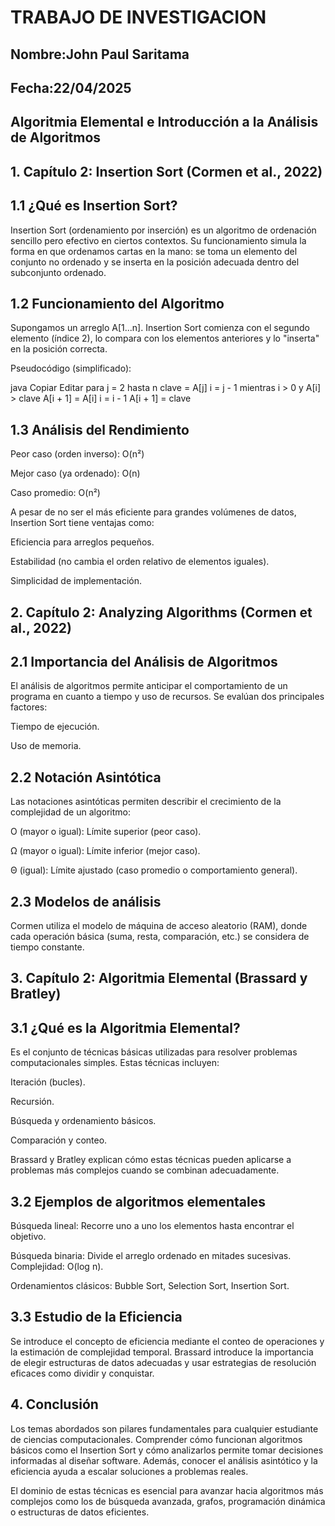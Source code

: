 
# TRABAJO DE INVESTIGACION

## Nombre:John Paul Saritama

## Fecha:22/04/2025


## Algoritmia Elemental e Introducción a la Análisis de Algoritmos

## 1. Capítulo 2: Insertion Sort (Cormen et al., 2022)
## 1.1 ¿Qué es Insertion Sort?
Insertion Sort (ordenamiento por inserción) es un algoritmo de ordenación sencillo pero efectivo en ciertos contextos. Su funcionamiento simula la forma en que ordenamos cartas en la mano: se toma un elemento del conjunto no ordenado y se inserta en la posición adecuada dentro del subconjunto ordenado.

## 1.2 Funcionamiento del Algoritmo
Supongamos un arreglo A[1...n]. Insertion Sort comienza con el segundo elemento (índice 2), lo compara con los elementos anteriores y lo "inserta" en la posición correcta.

Pseudocódigo (simplificado):

java
Copiar
Editar
para j = 2 hasta n
    clave = A[j]
    i = j - 1
    mientras i > 0 y A[i] > clave
        A[i + 1] = A[i]
        i = i - 1
    A[i + 1] = clave
## 1.3 Análisis del Rendimiento
Peor caso (orden inverso): O(n²)

Mejor caso (ya ordenado): O(n)

Caso promedio: O(n²)

A pesar de no ser el más eficiente para grandes volúmenes de datos, Insertion Sort tiene ventajas como:

Eficiencia para arreglos pequeños.

Estabilidad (no cambia el orden relativo de elementos iguales).

Simplicidad de implementación.

## 2. Capítulo 2: Analyzing Algorithms (Cormen et al., 2022)
## 2.1 Importancia del Análisis de Algoritmos
El análisis de algoritmos permite anticipar el comportamiento de un programa en cuanto a tiempo y uso de recursos. Se evalúan dos principales factores:

Tiempo de ejecución.

Uso de memoria.

##  2.2 Notación Asintótica
Las notaciones asintóticas permiten describir el crecimiento de la complejidad de un algoritmo:

O (mayor o igual): Límite superior (peor caso).

Ω (mayor o igual): Límite inferior (mejor caso).

Θ (igual): Límite ajustado (caso promedio o comportamiento general).

##  2.3 Modelos de análisis
Cormen utiliza el modelo de máquina de acceso aleatorio (RAM), donde cada operación básica (suma, resta, comparación, etc.) se considera de tiempo constante.

## 3. Capítulo 2: Algoritmia Elemental (Brassard y Bratley)
## 3.1 ¿Qué es la Algoritmia Elemental?
Es el conjunto de técnicas básicas utilizadas para resolver problemas computacionales simples. Estas técnicas incluyen:

Iteración (bucles).

Recursión.

Búsqueda y ordenamiento básicos.

Comparación y conteo.

Brassard y Bratley explican cómo estas técnicas pueden aplicarse a problemas más complejos cuando se combinan adecuadamente.

## 3.2 Ejemplos de algoritmos elementales
Búsqueda lineal: Recorre uno a uno los elementos hasta encontrar el objetivo.

Búsqueda binaria: Divide el arreglo ordenado en mitades sucesivas. Complejidad: O(log n).

Ordenamientos clásicos: Bubble Sort, Selection Sort, Insertion Sort.

## 3.3 Estudio de la Eficiencia
Se introduce el concepto de eficiencia mediante el conteo de operaciones y la estimación de complejidad temporal. Brassard introduce la importancia de elegir estructuras de datos adecuadas y usar estrategias de resolución eficaces como dividir y conquistar.


## 4. Conclusión
Los temas abordados son pilares fundamentales para cualquier estudiante de ciencias computacionales. Comprender cómo funcionan algoritmos básicos como el Insertion Sort y cómo analizarlos permite tomar decisiones informadas al diseñar software. Además, conocer el análisis asintótico y la eficiencia ayuda a escalar soluciones a problemas reales.

El dominio de estas técnicas es esencial para avanzar hacia algoritmos más complejos como los de búsqueda avanzada, grafos, programación dinámica o estructuras de datos eficientes.

